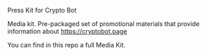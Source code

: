 Press Kit for Crypto Bot

Media kit. Pre-packaged set of promotional materials that provide information about https://cryptobot.page

You can find in this repo a full Media Kit.


